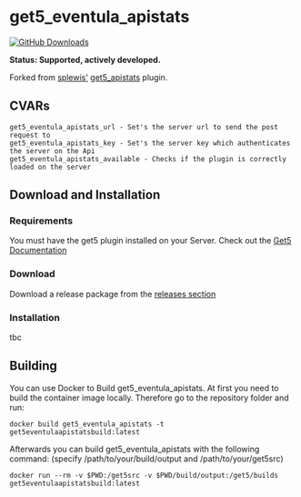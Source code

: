 get5_eventula_apistats
===========================
[![GitHub Downloads](https://img.shields.io/github/downloads/Lan2Play/get5_eventula_apistats/total.svg?style=flat-square&label=Downloads)](https://github.com/Lan2Play/get5_eventula_apistats/releases/latest)

**Status: Supported, actively developed.**

Forked from [splewis'](https://github.com/splewis) [get5_apistats](https://github.com/splewis/get5/blob/master/scripting/get5_apistats.sp) plugin.

## CVARs
```
get5_eventula_apistats_url - Set's the server url to send the post request to
get5_eventula_apistats_key - Set's the server key which authenticates the server on the Api
get5_eventula_apistats_available - Checks if the plugin is correctly loaded on the server
```

## Download and Installation

### Requirements
You must have the get5 plugin installed on your Server. Check out the [Get5 Documentation](https://splewis.github.io/get5/installation/) 

### Download
Download a release package from the [releases section](https://github.com/Lan2Play/get5_eventula_apistats/releases/latest)

### Installation
tbc

## Building

You can use Docker to Build get5_eventula_apistats. At first you need to build the container image locally. Therefore go to the repository folder and run:

	docker build get5_eventula_apistats -t get5eventulaapistatsbuild:latest

Afterwards you can build get5_eventula_apistats with the following command: (specify /path/to/your/build/output and /path/to/your/get5src)

	docker run --rm -v $PWD:/get5src -v $PWD/build/output:/get5/builds get5eventulaapistatsbuild:latest
	
